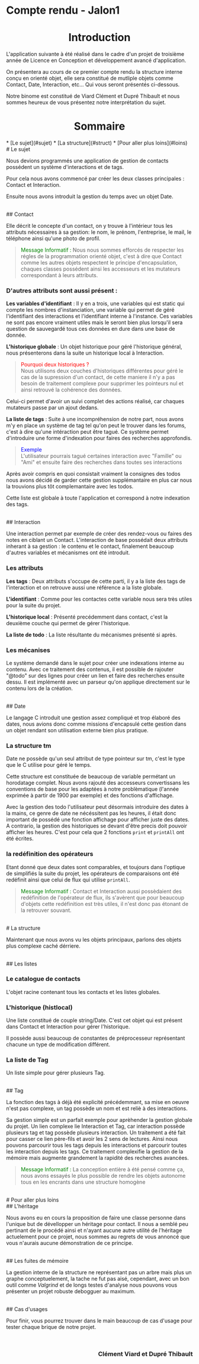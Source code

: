 # Compte rendu - Jalon1

<h1><center> Introduction </center></h1>
L'application suivante à été réalisé dans le cadre d'un projet de troisième année de Licence en Conception et développement avancé d'application.

On présentera au cours de ce premier compte rendu la structure interne conçu en orienté objet, elle sera constitué de mutliple objets comme Contact, Date, Interaction, etc... Qui vous seront présentés ci-dessous.

Notre binome est constitué de Viard Clément et Dupré Thibault et nous sommes heureux de vous présentez notre interprétation du sujet.

<h1><center> Sommaire </center></h1>
* [Le sujet](#sujet)
* [La structure](#struct)
* [Pour aller plus loins](#loins)

<br/>
<a name="sujet"></a>
# Le sujet

Nous devions programmés une application de gestion de contacts possédent un système d'interactions et de tags.

Pour cela nous avons commencé par créer les deux classes principales : Contact et Interaction.

Ensuite nous avons introduit la gestion du temps avec un objet Date.

<br/>
## Contact

Elle décrit le concepte d'un contact, on y trouve à l'intérieur tous les attributs nécessaires à sa gestion: le nom, le prénom, l'entreprise, le mail, le téléphone ainsi qu'une photo de profil.

> <span style="color:green"> Message Informatif :</span> Nous nous sommes efforcés de respecter les régles de la programmation orienté objet, c'est à dire que Contact comme les autres objets respectent le principe d'encapsulation, chaques classes possédent ainsi les accesseurs et les mutateurs correspondant à leurs attributs.

### D'autres attributs sont aussi présent :

**Les variables d'identifiant** : Il y en a trois, une variables qui est static qui compte les nombres d'instanciation, une variable qui permet de géré l'identifiant des interactions et l'identifiant interne à l'instance.
Ces variables ne sont pas encore vraiment utiles mais le seront bien plus lorsqu'il sera question de sauvegardé tous ces données en dure dans une base de donnée.

**L'historique globale** : Un objet historique pour géré l'historique général, nous présenterons dans la suite un historique local à Interaction.

> <span style="color:red"> Pourquoi deux historiques ?</span><br/>Nous utilisons deux couches d'historiques différentes pour géré le cas de la supression d'un contact, de cette maniere il n'y a pas besoin de traitement complexe pour supprimer les pointeurs nul et ainsi retrouvé la cohérence des données.

Celui-ci permet d'avoir un suivi complet des actions réalisé, car chaques mutateurs passe par un ajout dedans.

**La liste de tags** : Suite à une incompréhension de notre part, nous avons m'y en place un système de tag tel qu'on peut le trouver dans les forums, c'est à dire qu'une intéraction peut être tagué. Ce système permet d'introduire une forme d'indexation pour faires des recherches approfondis.

> <span style="color:blue"> Exemple </span><br/> L'utilisateur pourrais tagué certaines interaction avec "Famille" ou "Ami" et ensuite faire des recherches dans toutes ses interactions

Après avoir compris en quoi consistait vraiment la consignes des todos nous avons décidé de garder cette gestion supplémantaire en plus car nous la trouvions plus tôt complemantaire avec les todos.

Cette liste est globale à toute l'application et correspond à notre indexation des tags.

<br/>
## Interaction

Une interaction permet par exemple de créer des rendez-vous ou faires des notes en ciblant un Contact. L'interaction de base possédait deux attributs inherant à sa gestion : le contenu et le contact, finalement beaucoup d'autres variables et mécanismes ont été introduit.

### Les attributs

**Les tags** : Deux attributs s'occupe de cette parti, il y a la liste des tags de l'interaction et on retrouve aussi une référence a la liste globale.

**L'identifiant** : Comme pour les contactes cette variable nous sera très utiles pour la suite du projet.

**L'historique local** : Présenté precédemment dans contact, c'est la deuxième couche qui permet de gérer l'historique.

**La liste de todo** : La liste résultante du mécanismes présenté si après.

### Les mécanises

Le système demandé dans le sujet pour créer une indexations interne au contenu. Avec ce traitement des contenus, il est possible de rajouter "@todo" sur des lignes pour créer un lien et faire des recherches ensuite dessu. Il est implémenté avec un parseur qu'on applique directement sur le contenu lors de la création.  

<br/>
## Date

Le langage C introduit une gestion assez compliqué et trop élaboré des dates, nous avions donc comme missions d'encapsulé cette gestion dans un objet rendant son utilisation externe bien plus pratique.

### La structure tm

Date ne possède qu'un seul attribut de type pointeur sur tm, c'est le type que le C utilise pour géré le temps.

Cette structure est constituée de beaucoup de variable permétant un horodatage complet. Nous avons rajouté des accesseurs convertissans les conventions de base pour les adaptées à notre problèmatique (l'année exprimée à partir de 1900 par exemple) et des fonctions d'affichage.

Avec la gestion des todo l'utilisateur peut désormais introduire des dates à la mains, ce genre de date ne nécéssitent pas les heures, il était donc important de possédé une fonction affichage pour afficher juste des dates. A contrario, la gestion des historiques se devant d'être precis doit pouvoir afficher les heures. C'est pour cela que 2 fonctions `print` et `printAll` ont été écrites.

### la redéfinition des opérateurs

Etant donné que deux dates sont comparables, et toujours dans l'optique de simplifiés la suite du projet, les opérateurs de comparaisons ont été redéfinit ainsi que celui de flux qui utilise `printAll`.

> <span style="color:green"> Message Informatif :</span> Contact et Interaction aussi possèdaient des redéfinition de l'opérateur de flux, ils s'avèrent que pour beaucoup d'objets cette redéfinition est très utiles, il n'est donc pas étonant de la retrouver souvant.

<br/>
<a name="struct"></a>
# La structure

Maintenant que nous avons vu les objets principaux, parlons des objets plus complexe caché dérriere.

<br/>
## Les listes

### Le catalogue de contacts

L'objet racine contenant tous les contacts et les listes globales.

### L'historique (histlocal)

Une liste constitué de couple string/Date. C'est cet objet qui est présent dans Contact et Interaction pour gérer l'historique.  

Il possède aussi beaucoup de constantes de préprocesseur représentant chacune un type de modification différent.

### La liste de Tag

Un liste simple pour gérer plusieurs Tag.

<br/>
## Tag

La fonction des tags à déjà été explicité précédemmant, sa mise en oeuvre n'est pas complexe, un tag possède un nom et est reliè à des interactions.

Sa gestion simple est un parfait exemple pour aprèhender la gestion globale du projet. Un lien complexe lie Interaction et Tag, car interaction possède plusieurs tag et tag possède plusieurs interaction. Un traitement a été fait pour casser ce lien père-fils et avoir les 2 sens de lectures. Ainsi nous pouvons parcourir tous les tags depuis les interactions et parcourir toutes les interaction depuis les tags. Ce traitement complexifie la gestion de la mémoire mais augmente grandement la rapidité des recherches avancées.

> <span style="color:green"> Message Informatif :</span> La conception entière à été pensé comme ça, nous avons essayés le plus possible de rendre les objets autonome tous en les encrants dans une structure homogène

<br/>
<a name="loins"></a>
# Pour aller plus loins

<br/>
## L'héritage

Nous avons eu en cours la proposition de faire une classe personne dans l'unique but de dévellopper un héritage pour contact. Il nous a semblé peu pertinant de le procédé ainsi et n'ayant aucune autre utilité de l'héritage actuelement pour ce projet, nous sommes au regrets de vous annoncé que vous n'aurais aucune démonstration de ce principe.

<br/>
## Les fuites de mémoire

La gestion interne de la structure ne représentant pas un arbre mais plus un graphe conceptuelement, la tache ne fut pas aisé, cependant, avec un bon outil comme *Valgrind* et de longs testes d'analyse nous pouvons vous présenter un projet robuste debogguer au maximum.

<br/>
## Cas d'usages

Pour finir, vous pourrez trouver dans le main beaucoup de cas d'usage pour tester chaque brique de notre projet.

<br/>
<h3 align="right"> Clément Viard et Dupré Thibault </h3>
